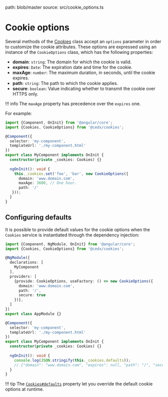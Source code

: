 path: blob/master
source: src/cookie_options.ts

# Cookie options
Several methods of the [Cookies](api.md) class accept an `options` parameter in order to customize the cookie attributes.
These options are expressed using an instance of the `CookieOptions` class, which has the following properties:

- **domain**: `string`: The domain for which the cookie is valid.
- **expires**: `Date`: The expiration date and time for the cookie.
- **maxAge**: `number`: The maximum duration, in seconds, until the cookie expires.
- **path**: `string`: The path to which the cookie applies.
- **secure**: `boolean`: Value indicating whether to transmit the cookie over HTTPS only.

!!! info
    The `maxAge` property has precedence over the `expires` one.

For example:

```typescript
import {Component, OnInit} from '@angular/core';
import {Cookies, CookieOptions} from '@cedx/cookies';

@Component({
  selector: 'my-component',
  templateUrl: './my-component.html'
})
export class MyComponent implements OnInit {
  constructor(private _cookies: Cookies) {}
  
  ngOnInit(): void {
    this._cookies.set('foo', 'bar', new CookieOptions({
      domain: 'www.domain.com',
      maxAge: 3600, // One hour.
      path: '/'
   }));
  }
}
```
    
## Configuring defaults
It is possible to provide default values for the cookie options when the `Cookies` service is instantiated through the dependency injection:

```typescript
import {Component, NgModule, OnInit} from '@angular/core';
import {Cookies, CookieOptions} from '@cedx/cookies';

@NgModule({
  declarations: [
    MyComponent
  ],
  providers: [
    {provide: CookieOptions, useFactory: () => new CookieOptions({
      domain: 'www.domain.com',
      path: '/',
      secure: true
    })},
  ]
})
export class AppModule {}

@Component({
  selector: 'my-component',
  templateUrl: './my-component.html'
})
export class MyComponent implements OnInit {
  constructor(private _cookies: Cookies) {}
  
  ngOnInit(): void {
    console.log(JSON.stringify(this._cookies.defaults));
    // {"domain": "www.domain.com", "expires": null, "path": "/", "secure": true}
  }
}
```

!!! tip
    The [`Cookies#defaults`](api.md) property let you override the default cookie options at runtime.
